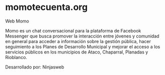 # momotecuenta.org
Web Momo

Momo es un chat conversacional para la plataforma de Facebook Messenger que busca promover la interacción entre jóvenes y comunidad en general para acceder a información sobre la gestión pública, hacer seguimiento a los Planes de Desarrollo Municipal y mejorar el acceso a los servicios públicos en los municipios de Ataco, Chaparral, Planadas y Rioblanco.

Desarrollado por: <a>Ninjasweb</a>
